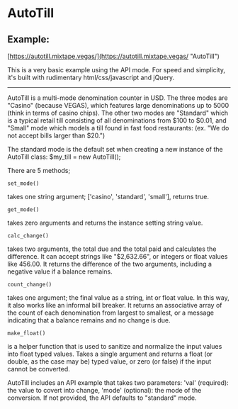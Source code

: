 AutoTill
========

Example:
--------
[https://autotill.mixtape.vegas/](https://autotill.mixtape.vegas/ "AutoTill")

This is a very basic example using the API mode. For speed and simplicity, it's built with rudimentary html/css/javascript and jQuery. 

***

AutoTill is a multi-mode denomination counter in USD. The three modes are "Casino" (because VEGAS), which features large denominations up to 5000 (think in terms of casino chips). The other two modes are "Standard" which is a typical retail till consisting of all denominations from $100
 to $0.01, and "Small" mode which models a till found in fast food restaurants: (ex. "We do not accept bills larger than $20.")
 
The standard mode is the default set when creating a new instance of the AutoTill class:
    $my_till = new AutoTill();
 
There are 5 methods; 
    
    set_mode() 
takes one string argument; ['casino', 'standard', 'small'], returns true.
 
    get_mode() 
takes zero arguments and returns the instance setting string value.
 
    calc_change() 
takes two arguments, the total due and the total paid and calculates the difference. It can accept strings like "$2,632.66", or integers or float values like 456.00. It returns the difference of the two arguments, including a negative value if a balance remains.
 
    count_change() 
takes one argument; the final value as a string, int or float value. In this way, it also works like an informal bill breaker. It returns an associative array of the count of each denomination from largest to smallest, or a message indicating that a balance remains and no change is due.
 
    make_float() 
is a helper function that is used to sanitize and normalize the input values into float typed values. Takes a single argument and returns a float (or double, as the case may be) typed value, or zero (or false) if the input cannot be converted.
 
AutoTill includes an API example that takes two parameters: 'val' (required): the value to covert into change, 'mode' (optional): the mode of the conversion. If not provided, the API defaults to "standard" mode.